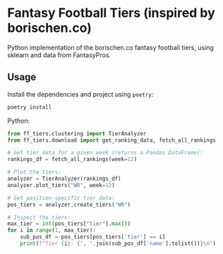 # Fantasy Football Tiers (inspired by borischen.co)

Python implementation of the borischen.co fantasy football tiers, using sklearn and data from FantasyPros.

## Usage

Install the dependencies and project using `poetry`:

```bash
poetry install
```

Python:
```python
from ff_tiers.clustering import TierAnalyzer
from ff_tiers.download import get_ranking_data, fetch_all_rankings

# Get tier data for a given week (returns a Pandas DataFrame):
rankings_df = fetch_all_rankings(week=12)

# Plot the tiers:
analyzer = TierAnalyzer(rankings_df)
analyzer.plot_tiers("WR", week=12)

# Get position-specific tier data:
pos_tiers = analyzer.create_tiers("WR")

# Inspect the tiers:
max_tier = int(pos_tiers["tier"].max())
for i in range(1, max_tier):
    sub_pos_df = pos_tiers[pos_tiers['tier'] == i]
    print(f"Tier {i}: {', '.join(sub_pos_df['name'].tolist())}\n")
```